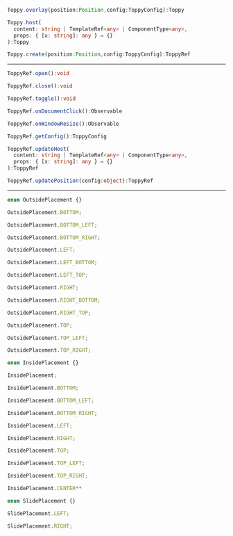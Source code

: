 ```typescript
Toppy.overlay(position:Position,config:ToppyConfig):Toppy
```

```typescript
Toppy.host(
  content: string | TemplateRef<any> | ComponentType<any>,
  props: { [x: string]: any } = {}
):Toppy
```

```typescript
Toppy.create(position:Position,config:ToppyConfig):ToppyRef
```

---

```typescript
ToppyRef.open():void
```

```typescript
ToppyRef.close():void
```

```typescript
ToppyRef.toggle():void
```

```typescript
ToppyRef.onDocumentClick():Observable
```

```typescript
ToppyRef.onWindowResize():Observable
```

```typescript
ToppyRef.getConfig():ToppyConfig
```

```typescript
ToppyRef.updateHost(
  content: string | TemplateRef<any> | ComponentType<any>,
  props: { [x: string]: any } = {}
):ToppyRef
```

```typescript
ToppyRef.updatePosition(config:object):ToppyRef
```

---

```typescript
enum OutsidePlacement {}
```

<div class="inline-code">

```typescript
OutsidePlacement.BOTTOM;
```

```typescript
OutsidePlacement.BOTTOM_LEFT;
```

```typescript
OutsidePlacement.BOTTOM_RIGHT;
```

```typescript
OutsidePlacement.LEFT;
```

```typescript
OutsidePlacement.LEFT_BOTTOM;
```

```typescript
OutsidePlacement.LEFT_TOP;
```

```typescript
OutsidePlacement.RIGHT;
```

```typescript
OutsidePlacement.RIGHT_BOTTOM;
```

```typescript
OutsidePlacement.RIGHT_TOP;
```

```typescript
OutsidePlacement.TOP;
```

```typescript
OutsidePlacement.TOP_LEFT;
```

```typescript
OutsidePlacement.TOP_RIGHT;
```

</div>

```typescript
enum InsidePlacement {}
```

<div class="inline-code">

```typescript
InsidePlacement;
```

```typescript
InsidePlacement.BOTTOM;
```

```typescript
InsidePlacement.BOTTOM_LEFT;
```

```typescript
InsidePlacement.BOTTOM_RIGHT;
```

```typescript
InsidePlacement.LEFT;
```

```typescript
InsidePlacement.RIGHT;
```

```typescript
InsidePlacement.TOP;
```

```typescript
InsidePlacement.TOP_LEFT;
```

```typescript
InsidePlacement.TOP_RIGHT;
```

```typescript
InsidePlacement.CENTER**
```

</div>

```typescript
enum SlidePlacement {}
```

<div class="inline-code">

```typescript
SlidePlacement.LEFT;
```

```typescript
SlidePlacement.RIGHT;
```

</div>
